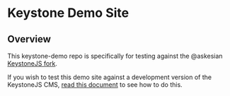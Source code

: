 # Keystone Demo Site

## Overview

This keystone-demo repo is specifically for testing against the @askesian
[KeystoneJS fork](https://github.com/askesian/keystone "KeystoneJS fork by askesian").

If you wish to test this demo site against a development version of the KeystoneJS
CMS, [read this document](https://draftin.com/documents/344013 "Developing for Keystone") to see how to do this.